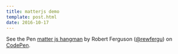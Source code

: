 ```yaml
---
title: matterjs demo
template: post.html
date: 2016-10-17
---
```


<p data-height="636" data-theme-id="dark" data-slug-hash="Zpjvbp" data-default-tab="result" data-user="rewfergu" data-embed-version="2" class="codepen">See the Pen <a href="https://codepen.io/rewfergu/pen/Zpjvbp/">matter js hangman</a> by Robert Ferguson (<a href="http://codepen.io/rewfergu">@rewfergu</a>) on <a href="http://codepen.io">CodePen</a>.</p>
<script async src="//assets.codepen.io/assets/embed/ei.js"></script>